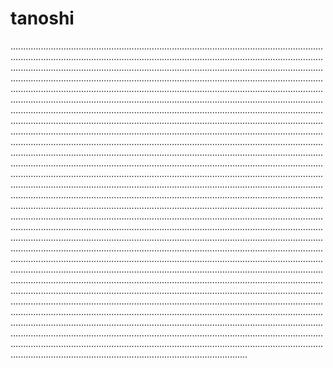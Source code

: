 # tanoshi

..........................................................................................................................................................................................................................................................................................................................................................................................................................................................................................................................................................................................................................................................................................................................................................................................................................................................................................................................................................................................................................................................................................................................................................................................................................................................................................................................................................................................................................................................................................................................................................................................................................................................................................................................................................................................................................................................................................................................................................................................................................................................................................................................................................................................................................................................................................................................................................................................................................................................................................................................................................................................................................................................................................................................................................................................................................................................................................................................................................................................................................................................................................................................................................................................................................................................................................................................................................................................................................................................................................................................................................................................................................................................................................................................................................................................................................................